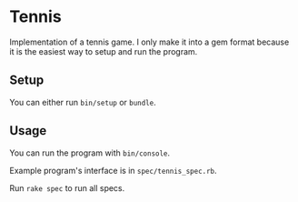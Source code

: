 # Tennis
Implementation of a tennis game. I only make it into a gem format because it is the easiest way to setup and run the program.

## Setup
You can either run `bin/setup` or `bundle`.

## Usage
You can run the program with `bin/console`.

Example program's interface is in `spec/tennis_spec.rb`.

Run `rake spec` to run all specs.
